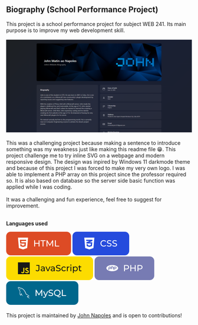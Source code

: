 <h2>Biography (School Performance Project)</h2>
This project is a school performance project for subject WEB 241. Its main purpose is to improve my web development skill.
<br><br>
<kbd>
     <img src="https://raw.githubusercontent.com/MinecraftJohn/MinecraftJohn/main/assets/other-repository/biography/preview%20screenshot.png" alt="Repository Preview Screenshot">
</kbd>
<br><br>
This was a challenging project because making a sentence to introduce something was my weakness just like making this readme file 😁. This project challenge me to try inline SVG on a webpage and modern responsive design. The design was inpired by Windows 11 darkmode theme and because of this project I was forced to make my very own logo. I was able to implement a PHP array on this project since the professor required so. It is also based on database so the server side basic function was applied while I was coding.
<br><br>
It was a challenging and fun experience, feel free to suggest for improvement.
<br><br>
<p><b>Languages used</b></p>
<span><img src="https://raw.githubusercontent.com/MinecraftJohn/MinecraftJohn/0b7814e44ddd80c4105d8d3c98edba4f90d62f34/assets/svg/html.svg" alt="HTML"></span>
<span><img src="https://raw.githubusercontent.com/MinecraftJohn/MinecraftJohn/0b7814e44ddd80c4105d8d3c98edba4f90d62f34/assets/svg/css.svg" alt="CSS"></span>
<span><img src="https://raw.githubusercontent.com/MinecraftJohn/MinecraftJohn/7b446cb89db20f0427ca35571531cb42b038b3aa/assets/svg/javascript.svg" alt="JavaScript"></span>
<span><img src="https://raw.githubusercontent.com/MinecraftJohn/MinecraftJohn/0b7814e44ddd80c4105d8d3c98edba4f90d62f34/assets/svg/php.svg" alt="PHP"></span>
<span><img src="https://raw.githubusercontent.com/MinecraftJohn/MinecraftJohn/0b7814e44ddd80c4105d8d3c98edba4f90d62f34/assets/svg/mysql.svg" alt="MySQL"></span>
<br>
<br>
This project is maintained by <a href="https://github.com/MinecraftJohn" target="_blank" rel="noopener noreferrer">John Napoles</a> and is open to contributions!
